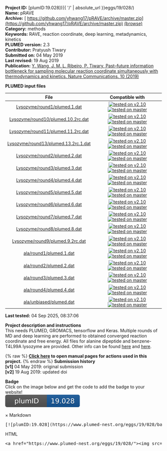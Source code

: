 **Project ID:** [plumID:19.028]({{ '/' | absolute_url }}eggs/19/028/)  
**Name:**  pRAVE  
**Archive:** [ https://github.com/yhwang17/pRAVE/archive/master.zip](https://github.com/yhwang17/pRAVE/archive/master.zip) [(browse)](https://github.com/yhwang17/pRAVE/tree/master)  
**Category:**  methods  
**Keywords:**  RAVE, reaction coordinate, deep learning, metadynamics, kinetics  
**PLUMED version:**  2.3  
**Contributor:**  Pratyush Tiwary  
**Submitted on:** 04 May 2019  
**Last revised:** 19 Aug 2019  
**Publication:** [Y. Wang, J. M. L. Ribeiro, P. Tiwary, Past–future information bottleneck for sampling molecular reaction coordinate simultaneously with thermodynamics and kinetics. Nature Communications. 10 (2019)](http://dx.doi.org/10.1038/s41467-019-11405-4)  
  
**PLUMED input files**  
  
| File     | Compatible with |  
|:--------:|:--------:|  
| [Lysozyme/round1/plumed.1.dat](./data/Lysozyme/round1/plumed.1.dat.md) |  [![tested on v2.10](https://img.shields.io/badge/v2.10-passing-green.svg)](data/Lysozyme/round1/plumed.1.dat.plumed.stderr) [![tested on master](https://img.shields.io/badge/master-passing-green.svg)](data/Lysozyme/round1/plumed.1.dat.plumed_master.stderr) |  
| [Lysozyme/round10/plumed.10.2rc.dat](./data/Lysozyme/round10/plumed.10.2rc.dat.md) |  [![tested on v2.10](https://img.shields.io/badge/v2.10-passing-green.svg)](data/Lysozyme/round10/plumed.10.2rc.dat.plumed.stderr) [![tested on master](https://img.shields.io/badge/master-passing-green.svg)](data/Lysozyme/round10/plumed.10.2rc.dat.plumed_master.stderr) |  
| [Lysozyme/round11/plumed.11.2rc.dat](./data/Lysozyme/round11/plumed.11.2rc.dat.md) |  [![tested on v2.10](https://img.shields.io/badge/v2.10-passing-green.svg)](data/Lysozyme/round11/plumed.11.2rc.dat.plumed.stderr) [![tested on master](https://img.shields.io/badge/master-passing-green.svg)](data/Lysozyme/round11/plumed.11.2rc.dat.plumed_master.stderr) |  
| [Lysozyme/round13/plumed.13.2rc.1.dat](./data/Lysozyme/round13/plumed.13.2rc.1.dat.md) |  [![tested on v2.10](https://img.shields.io/badge/v2.10-passing-green.svg)](data/Lysozyme/round13/plumed.13.2rc.1.dat.plumed.stderr) [![tested on master](https://img.shields.io/badge/master-passing-green.svg)](data/Lysozyme/round13/plumed.13.2rc.1.dat.plumed_master.stderr) |  
| [Lysozyme/round2/plumed.2.dat](./data/Lysozyme/round2/plumed.2.dat.md) |  [![tested on v2.10](https://img.shields.io/badge/v2.10-passing-green.svg)](data/Lysozyme/round2/plumed.2.dat.plumed.stderr) [![tested on master](https://img.shields.io/badge/master-passing-green.svg)](data/Lysozyme/round2/plumed.2.dat.plumed_master.stderr) |  
| [Lysozyme/round3/plumed.3.dat](./data/Lysozyme/round3/plumed.3.dat.md) |  [![tested on v2.10](https://img.shields.io/badge/v2.10-passing-green.svg)](data/Lysozyme/round3/plumed.3.dat.plumed.stderr) [![tested on master](https://img.shields.io/badge/master-passing-green.svg)](data/Lysozyme/round3/plumed.3.dat.plumed_master.stderr) |  
| [Lysozyme/round4/plumed.4.dat](./data/Lysozyme/round4/plumed.4.dat.md) |  [![tested on v2.10](https://img.shields.io/badge/v2.10-passing-green.svg)](data/Lysozyme/round4/plumed.4.dat.plumed.stderr) [![tested on master](https://img.shields.io/badge/master-passing-green.svg)](data/Lysozyme/round4/plumed.4.dat.plumed_master.stderr) |  
| [Lysozyme/round5/plumed.5.dat](./data/Lysozyme/round5/plumed.5.dat.md) |  [![tested on v2.10](https://img.shields.io/badge/v2.10-passing-green.svg)](data/Lysozyme/round5/plumed.5.dat.plumed.stderr) [![tested on master](https://img.shields.io/badge/master-passing-green.svg)](data/Lysozyme/round5/plumed.5.dat.plumed_master.stderr) |  
| [Lysozyme/round6/plumed.6.dat](./data/Lysozyme/round6/plumed.6.dat.md) |  [![tested on v2.10](https://img.shields.io/badge/v2.10-passing-green.svg)](data/Lysozyme/round6/plumed.6.dat.plumed.stderr) [![tested on master](https://img.shields.io/badge/master-passing-green.svg)](data/Lysozyme/round6/plumed.6.dat.plumed_master.stderr) |  
| [Lysozyme/round7/plumed.7.dat](./data/Lysozyme/round7/plumed.7.dat.md) |  [![tested on v2.10](https://img.shields.io/badge/v2.10-passing-green.svg)](data/Lysozyme/round7/plumed.7.dat.plumed.stderr) [![tested on master](https://img.shields.io/badge/master-passing-green.svg)](data/Lysozyme/round7/plumed.7.dat.plumed_master.stderr) |  
| [Lysozyme/round8/plumed.8.dat](./data/Lysozyme/round8/plumed.8.dat.md) |  [![tested on v2.10](https://img.shields.io/badge/v2.10-passing-green.svg)](data/Lysozyme/round8/plumed.8.dat.plumed.stderr) [![tested on master](https://img.shields.io/badge/master-passing-green.svg)](data/Lysozyme/round8/plumed.8.dat.plumed_master.stderr) |  
| [Lysozyme/round9/plumed.9.2rc.dat](./data/Lysozyme/round9/plumed.9.2rc.dat.md) |  [![tested on v2.10](https://img.shields.io/badge/v2.10-passing-green.svg)](data/Lysozyme/round9/plumed.9.2rc.dat.plumed.stderr) [![tested on master](https://img.shields.io/badge/master-passing-green.svg)](data/Lysozyme/round9/plumed.9.2rc.dat.plumed_master.stderr) |  
| [ala/round1/plumed.1.dat](./data/ala/round1/plumed.1.dat.md) |  [![tested on v2.10](https://img.shields.io/badge/v2.10-passing-green.svg)](data/ala/round1/plumed.1.dat.plumed.stderr) [![tested on master](https://img.shields.io/badge/master-passing-green.svg)](data/ala/round1/plumed.1.dat.plumed_master.stderr) |  
| [ala/round2/plumed.2.dat](./data/ala/round2/plumed.2.dat.md) |  [![tested on v2.10](https://img.shields.io/badge/v2.10-passing-green.svg)](data/ala/round2/plumed.2.dat.plumed.stderr) [![tested on master](https://img.shields.io/badge/master-passing-green.svg)](data/ala/round2/plumed.2.dat.plumed_master.stderr) |  
| [ala/round3/plumed.3.dat](./data/ala/round3/plumed.3.dat.md) |  [![tested on v2.10](https://img.shields.io/badge/v2.10-passing-green.svg)](data/ala/round3/plumed.3.dat.plumed.stderr) [![tested on master](https://img.shields.io/badge/master-passing-green.svg)](data/ala/round3/plumed.3.dat.plumed_master.stderr) |  
| [ala/round4/plumed.4.dat](./data/ala/round4/plumed.4.dat.md) |  [![tested on v2.10](https://img.shields.io/badge/v2.10-passing-green.svg)](data/ala/round4/plumed.4.dat.plumed.stderr) [![tested on master](https://img.shields.io/badge/master-passing-green.svg)](data/ala/round4/plumed.4.dat.plumed_master.stderr) |  
| [ala/unbiased/plumed.dat](./data/ala/unbiased/plumed.dat.md) |  [![tested on v2.10](https://img.shields.io/badge/v2.10-passing-green.svg)](data/ala/unbiased/plumed.dat.plumed.stderr) [![tested on master](https://img.shields.io/badge/master-passing-green.svg)](data/ala/unbiased/plumed.dat.plumed_master.stderr) |  
  
**Last tested:**  04 Sep 2025, 08:37:06
  
**Project description and instructions**  
This needs PLUMED, GROMACS, tensorflow and Keras. Multiple rounds of MD and deep learning are performed to obtained converged reaction coordinate and free energy. All files for alanine dipeptide and benzene-T4L99A lysozyme are provided. Other info can be found [here](https://aip.scitation.org/doi/10.1063/1.5025487) and [here](https://pubs.acs.org/doi/10.1021/acs.jctc.8b00869).

  
{% raw %}
<b><a href="https://www.plumed.org/doc-master/user-doc/html/actionlist/?actions=COM,RESTART,COMBINE,PRINT,DISTANCE,TORSION,WHOLEMOLECULES,COMMITTOR,ALPHABETA,EXTERNAL" target="_blank">Click here</a> to open manual pages for actions used in this project.</b>
{% endraw %}
**Submission history**  
**[v1]** 04 May 2019: original submission  
**[v2]** 19 Aug 2019: updated doi  
  
**Badge**  
Click on the image below and get the code to add the badge to your website!  
<img src="./badge.svg" alt="plumeDnest:19.028" id="myBtn" class="badge">
<div id="myModal" class="modal">
  <div class="modal-content">
    <span class="close">&times;</span>
    Markdown<pre>[![plumID:19.028](https://www.plumed-nest.org/eggs/19/028/badge.svg)](https://www.plumed-nest.org/eggs/19/028/)</pre>
    HTML<pre>&lt;a href="https://www.plumed-nest.org/eggs/19/028/"&gt;&lt;img src="https://www.plumed-nest.org/eggs/19/028/badge.svg" alt="plumID:19.028"&gt;&lt;/a&gt;</pre>
  </div>
</div>
